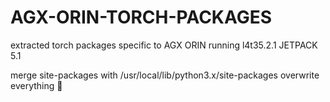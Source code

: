 # AGX-ORIN-TORCH-PACKAGES
extracted torch packages specific to AGX ORIN running l4t35.2.1 JETPACK 5.1

merge site-packages with /usr/local/lib/python3.x/site-packages
overwrite everything 🫡
